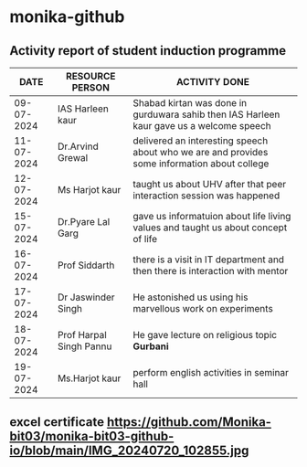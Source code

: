 # monika-github
## Activity report of student induction programme 
| DATE | RESOURCE PERSON | ACTIVITY DONE |
|---|---|---|
| 09-07-2024 | IAS Harleen kaur |Shabad kirtan was done in gurduwara sahib then IAS Harleen kaur gave us a welcome speech |
|11-07-2024| Dr.Arvind Grewal | delivered an interesting speech about who we are and provides some information about college |
|12-07-2024| Ms Harjot kaur | taught us about UHV after that peer interaction session was happened |
|15-07-2024| Dr.Pyare Lal Garg | gave us informatuion about life living values and taught us about concept of life |
| 16-07-2024 | Prof Siddarth | there is a visit in IT department and then there is interaction with mentor |
| 17-07-2024 | Dr Jaswinder Singh | He astonished us using his marvellous work on experiments |
| 18-07-2024 | Prof Harpal Singh Pannu | He gave lecture on religious topic **Gurbani** |
| 19-07-2024 | Ms.Harjot kaur | perform english activities in seminar hall  |
## excel certificate https://github.com/Monika-bit03/monika-bit03-github-io/blob/main/IMG_20240720_102855.jpg
